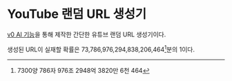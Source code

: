 # YouTube 랜덤 URL 생성기
[v0 AI 기능](https://v0.dev/)을 통해 제작한 간단한 유튜브 랜덤 URL 생성기이다.

생성된 URL이 실재할 확률은 73,786,976,294,838,206,464[^1]분의 1이다.

[^1]: 7300양 786자 976조 2948억 3820만 6천 464
